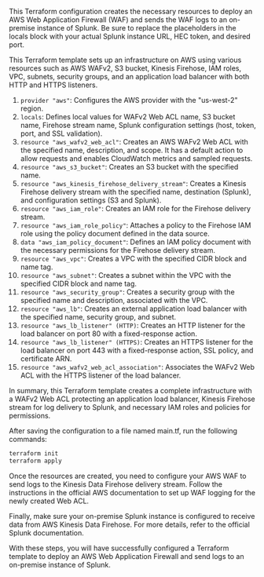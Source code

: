 This Terraform configuration creates the necessary resources to deploy an AWS Web Application Firewall (WAF) and sends the WAF logs to an on-premise instance of Splunk. Be sure to replace the placeholders in the locals block with your actual Splunk instance URL, HEC token, and desired port.

This Terraform template sets up an infrastructure on AWS using various resources such as AWS WAFv2, S3 bucket, Kinesis Firehose, IAM roles, VPC, subnets, security groups, and an application load balancer with both HTTP and HTTPS listeners.

1. `provider "aws"`: Configures the AWS provider with the "us-west-2" region.
2. `locals`: Defines local values for WAFv2 Web ACL name, S3 bucket name, Firehose stream name, Splunk configuration settings (host, token, port, and SSL validation).
3. `resource "aws_wafv2_web_acl"`: Creates an AWS WAFv2 Web ACL with the specified name, description, and scope. It has a default action to allow requests and enables CloudWatch metrics and sampled requests.
4. `resource "aws_s3_bucket"`: Creates an S3 bucket with the specified name.
5. `resource "aws_kinesis_firehose_delivery_stream"`: Creates a Kinesis Firehose delivery stream with the specified name, destination (Splunk), and configuration settings (S3 and Splunk).
6. `resource "aws_iam_role"`: Creates an IAM role for the Firehose delivery stream.
7. `resource "aws_iam_role_policy"`: Attaches a policy to the Firehose IAM role using the policy document defined in the data source.
8. `data "aws_iam_policy_document"`: Defines an IAM policy document with the necessary permissions for the Firehose delivery stream.
9. `resource "aws_vpc"`: Creates a VPC with the specified CIDR block and name tag.
10. `resource "aws_subnet"`: Creates a subnet within the VPC with the specified CIDR block and name tag.
11. `resource "aws_security_group"`: Creates a security group with the specified name and description, associated with the VPC.
12. `resource "aws_lb"`: Creates an external application load balancer with the specified name, security group, and subnet.
13. `resource "aws_lb_listener" (HTTP)`: Creates an HTTP listener for the load balancer on port 80 with a fixed-response action.
14. `resource "aws_lb_listener" (HTTPS)`: Creates an HTTPS listener for the load balancer on port 443 with a fixed-response action, SSL policy, and certificate ARN.
15. `resource "aws_wafv2_web_acl_association"`: Associates the WAFv2 Web ACL with the HTTPS listener of the load balancer.

In summary, this Terraform template creates a complete infrastructure with a WAFv2 Web ACL protecting an application load balancer, Kinesis Firehose stream for log delivery to Splunk, and necessary IAM roles and policies for permissions.

After saving the configuration to a file named main.tf, run the following commands:

```sh
terraform init
terraform apply
```

Once the resources are created, you need to configure your AWS WAF to send logs to the Kinesis Data Firehose delivery stream. Follow the instructions in the official AWS documentation to set up WAF logging for the newly created Web ACL.

Finally, make sure your on-premise Splunk instance is configured to receive data from AWS Kinesis Data Firehose. For more details, refer to the official Splunk documentation.

With these steps, you will have successfully configured a Terraform template to deploy an AWS Web Application Firewall and send logs to an on-premise instance of Splunk.